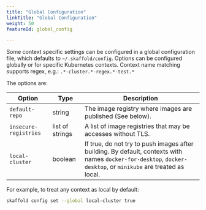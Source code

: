 ```yaml
---
title: "Global Configuration"
linkTitle: "Global Configuration"
weight: 50
featureId: global_config

---
```


Some context specific settings can be configured in a global configuration file, which defaults to `~/.skaffold/config`. Options can be configured globally or for specific Kubernetes contexts. Context name matching supports regex, e.g.: `.*-cluster.*-regex.*-test.*`

The options are:

| Option | Type | Description |
| ------ | ---- | ----------- |
| `default-repo` | string | The image registry where images are published (See below). |
| `insecure-registries` | list of strings | A list of image registries that may be accesses without TLS. |
| `local-cluster` | boolean | If true, do not try to push images after building. By default, contexts with names `docker-for-desktop`, `docker-desktop`, or `minikube` are treated as local. |

For example, to treat any context as local by default:

```bash
skaffold config set --global local-cluster true
```
